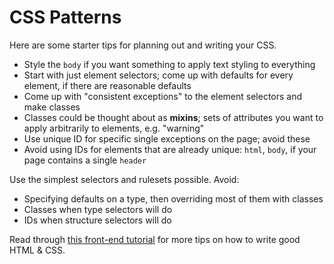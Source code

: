 # CSS Patterns
Here are some starter tips for planning out and writing your CSS.

* Style the `body` if you want something to apply text styling to everything
* Start with just element selectors; come up with defaults for every element, if there are reasonable defaults
* Come up with "consistent exceptions" to the element selectors and make classes
* Classes could be thought about as **mixins**; sets of attributes you want to apply arbitrarily to elements, e.g. "warning"
* Use unique ID for specific single exceptions on the page; avoid these
* Avoid using IDs for elements that are already unique: `html`, `body`, if your page contains a single `header`

Use the simplest selectors and rulesets possible.
Avoid:
* Specifying defaults on a type, then overriding most of them with classes
* Classes when type selectors will do
* IDs when structure selectors will do

Read through [this front-end tutorial](http://learn.shayhowe.com/html-css/writing-your-best-code/) for more tips on how to write good HTML & CSS.
